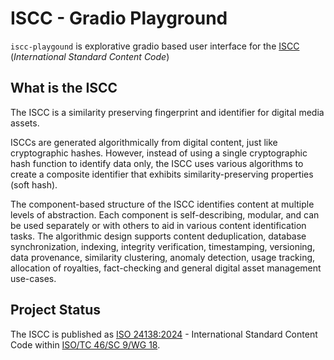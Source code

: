 # ISCC - Gradio Playground

`iscc-playgound` is explorative gradio based user interface for the [ISCC](https://iscc.codes) (*International
Standard Content Code*)

## What is the ISCC

The ISCC is a similarity preserving fingerprint and identifier for digital media assets.

ISCCs are generated algorithmically from digital content, just like cryptographic hashes. However, instead of
using a single cryptographic hash function to identify data only, the ISCC uses various algorithms to create a
composite identifier that exhibits similarity-preserving properties (soft hash).

The component-based structure of the ISCC identifies content at multiple levels of abstraction. Each component
is self-describing, modular, and can be used separately or with others to aid in various content identification
tasks. The algorithmic design supports content deduplication, database synchronization, indexing, integrity
verification, timestamping, versioning, data provenance, similarity clustering, anomaly detection, usage
tracking, allocation of royalties, fact-checking and general digital asset management use-cases.

## Project Status

The ISCC is published as [ISO 24138:2024](https://www.iso.org/standard/77899.html) - International Standard
Content Code within [ISO/TC 46/SC 9/WG 18](https://www.iso.org/committee/48836.html).
